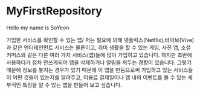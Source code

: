# MyFirstRepository

Hello my name is SoYeon

가입한 서비스를 확인할 수 있는 앱/
저는 필요에 의해  넷플릭스(Netflix),바이브(Vive) 과 같은 엔터테인먼트 서비스는 물론이고, 취미 생활을 할 수 있는 게임, 사진 앱, 소셜 커머스와
같은 다른 여러 가지 서비스(앱)들에 많이 가입하고 있습니다.
하지만 초반에 사용하다가 점차 안쓰게되어 앱을 삭제하거나 알림을 꺼두는 경향이 있습니다. 그렇기 때문에 정보를 놓치는 경우가 있기 때문에
이 앱을 만듬으로써 가입하고 있는 서비스들이 어떤 것들이 있는지를 알려주고, 이용료 결제일이나 앱 내의 이벤트를 볼 수 있는 세부적인 특징을 알 수 있는 앱을 만들어 보고 싶습니다.

 
